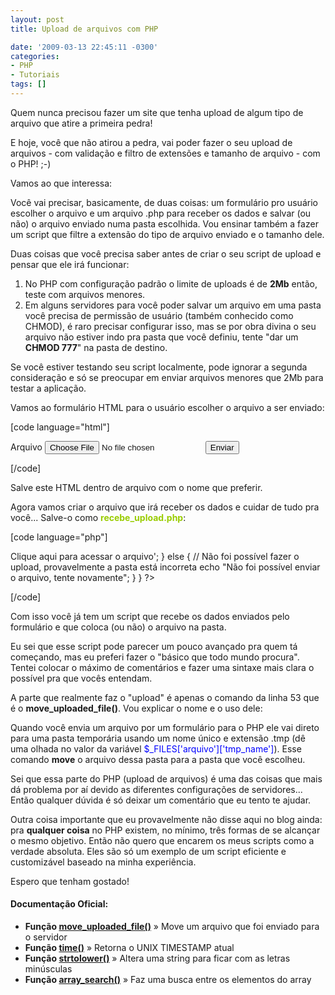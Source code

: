 ```yaml
---
layout: post
title: Upload de arquivos com PHP

date: '2009-03-13 22:45:11 -0300'
categories:
- PHP
- Tutoriais
tags: []
---
```

Quem nunca precisou fazer um site que tenha upload de algum tipo de arquivo que atire a primeira pedra!

E hoje, você que não atirou a pedra, vai poder fazer o seu upload de arquivos - com validação e filtro de extensões e tamanho de arquivo - com o PHP!  ;-)

Vamos ao que interessa:

Você vai precisar, basicamente, de duas coisas: um formulário pro usuário escolher o arquivo e um arquivo .php para receber os dados e salvar (ou não) o arquivo enviado numa pasta escolhida. Vou ensinar também a fazer um script que filtre a extensão do tipo de arquivo enviado e o tamanho dele.

Duas coisas que você precisa saber antes de criar o seu script de upload e pensar que ele irá funcionar:

<ol>
<li>No PHP com configuração padrão o limite de uploads é de <strong>2Mb</strong> então, teste com arquivos menores.</li>
<li>Em alguns servidores para você poder salvar um arquivo em uma pasta você precisa de permissão de usuário (também conhecido como CHMOD), é raro precisar configurar isso, mas se por obra divina o seu arquivo não estiver indo pra pasta que você definiu, tente "dar um <strong>CHMOD 777</strong>" na pasta de destino.</li>
</ol>
Se você estiver testando seu script localmente, pode ignorar a segunda consideração e só se preocupar em enviar arquivos menores que 2Mb para testar a aplicação.

Vamos ao formulário HTML para o usuário escolher o arquivo a ser enviado:


[code language="html"]
<form method="post" action="recebe_upload.php" enctype="multipart/form-data">
<label>Arquivo</label>
<input type="file" name="arquivo" />
<input type="submit" value="Enviar" />
</form>
[/code]

Salve este HTML dentro de arquivo com o nome que preferir.

Agora vamos criar o arquivo que irá receber os dados e cuidar de tudo pra você... Salve-o como <span style="color: #99cc00;"><strong>recebe_upload.php</strong></span>:


[code language="php"]
<?php

// Pasta onde o arquivo vai ser salvo
$_UP['pasta'] = 'uploads/';

// Tamanho máximo do arquivo (em Bytes)
$_UP['tamanho'] = 1024 * 1024 * 2; // 2Mb

// Array com as extensões permitidas
$_UP['extensoes'] = array('jpg', 'png', 'gif');

// Renomeia o arquivo? (Se true, o arquivo será salvo como .jpg e um nome único)
$_UP['renomeia'] = false;

// Array com os tipos de erros de upload do PHP
$_UP['erros'][0] = 'Não houve erro';
$_UP['erros'][1] = 'O arquivo no upload é maior do que o limite do PHP';
$_UP['erros'][2] = 'O arquivo ultrapassa o limite de tamanho especifiado no HTML';
$_UP['erros'][3] = 'O upload do arquivo foi feito parcialmente';
$_UP['erros'][4] = 'Não foi feito o upload do arquivo';

// Verifica se houve algum erro com o upload. Se sim, exibe a mensagem do erro
if ($_FILES['arquivo']['error'] != 0) {
die("Não foi possível fazer o upload, erro:" . $_UP['erros'][$_FILES['arquivo']['error']]);
exit; // Para a execução do script
}

// Caso script chegue a esse ponto, não houve erro com o upload e o PHP pode continuar

// Faz a verificação da extensão do arquivo
$extensao = strtolower(end(explode('.', $_FILES['arquivo']['name'])));
if (array_search($extensao, $_UP['extensoes']) === false) {
echo "Por favor, envie arquivos com as seguintes extensões: jpg, png ou gif";
}

// Faz a verificação do tamanho do arquivo
else if ($_UP['tamanho'] < $_FILES['arquivo']['size']) {
echo "O arquivo enviado é muito grande, envie arquivos de até 2Mb.";
}

// O arquivo passou em todas as verificações, hora de tentar movê-lo para a pasta
else {
// Primeiro verifica se deve trocar o nome do arquivo
if ($_UP['renomeia'] == true) {
// Cria um nome baseado no UNIX TIMESTAMP atual e com extensão .jpg
$nome_final = time().'.jpg';
} else {
// Mantém o nome original do arquivo
$nome_final = $_FILES['arquivo']['name'];
}

// Depois verifica se é possível mover o arquivo para a pasta escolhida
if (move_uploaded_file($_FILES['arquivo']['tmp_name'], $_UP['pasta'] . $nome_final)) {
// Upload efetuado com sucesso, exibe uma mensagem e um link para o arquivo
echo "Upload efetuado com sucesso!";
echo '<a href="' . $_UP['pasta'] . $nome_final . '">Clique aqui para acessar o arquivo</a>';
} else {
// Não foi possível fazer o upload, provavelmente a pasta está incorreta
echo "Não foi possível enviar o arquivo, tente novamente";
}

}

?>
[/code]

Com isso você já tem um script que recebe os dados enviados pelo formulário e que coloca (ou não) o arquivo na pasta.

Eu sei que esse script pode parecer um pouco avançado pra quem tá começando, mas eu preferi fazer o "básico que todo mundo procura". Tentei colocar o máximo de comentários e fazer uma sintaxe mais clara o possível pra que vocês entendam.

A parte que realmente faz o "upload" é apenas o comando da linha 53 que é o <strong>move_uploaded_file()</strong>. Vou explicar o nome e o uso dele:

Quando você envia um arquivo por um formulário para o PHP ele vai direto para uma pasta temporária usando um nome único e extensão .tmp (dê uma olhada no valor da variável <span style="color: #0000ff;">$_FILES['arquivo']['tmp_name']</span>). Esse comando <strong>move</strong> o arquivo dessa pasta para a pasta que você escolheu.

Sei que essa parte do PHP (upload de arquivos) é uma das coisas que mais dá problema por aí devido as diferentes configurações de servidores... Então qualquer dúvida é só deixar um comentário que eu tento te ajudar.

Outra coisa importante que eu provavelmente não disse aqui no blog ainda: pra <strong>qualquer coisa</strong> no PHP existem, no mínimo, três formas de se alcançar o mesmo objetivo. Então não quero que encarem os meus scripts como a verdade absoluta. Eles são só um exemplo de um script eficiente e customizável baseado na minha experiência.

Espero que tenham gostado!

<h4>Documentação Oficial:</h4>
<ul>
<li><strong>Função <a href="http://br.php.net/move_uploaded_file" target="_blank">move_uploaded_file()</a></strong> » Move um arquivo que foi enviado para o servidor</li>
<li><strong>Função <a href="http://br.php.net/time" target="_blank">time()</a></strong> » Retorna o UNIX TIMESTAMP atual</li>
<li><strong>Função <a href="http://br.php.net/strtolower" target="_blank">strtolower()</a></strong> » Altera uma string para ficar com as letras minúsculas</li>
<li><strong>Função <a href="http://br.php.net/array_search" target="_blank">array_search()</a></strong> » Faz uma busca entre os elementos do array</li>
</ul>

